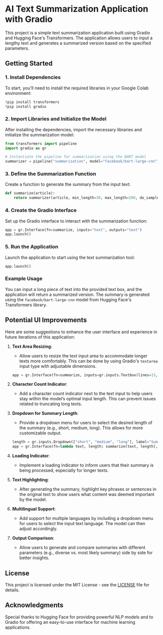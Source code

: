 
# AI Text Summarization Application with Gradio

This project is a simple text summarization application built using Gradio and Hugging Face's Transformers. The application allows users to input a lengthy text and generates a summarized version based on the specified parameters.

## Getting Started

### 1. Install Dependencies

To start, you'll need to install the required libraries in your Google Colab environment:

```bash
!pip install transformers
!pip install gradio
```

### 2. Import Libraries and Initialize the Model

After installing the dependencies, import the necessary libraries and initialize the summarization model:

```python
from transformers import pipeline
import gradio as gr

# Instantiate the pipeline for summarization using the BART model
summarizer = pipeline("summarization", model="facebook/bart-large-cnn")
```

### 3. Define the Summarization Function

Create a function to generate the summary from the input text:

```python
def summarize(article):
    return summarizer(article, min_length=30, max_length=200, do_sample=False)[0]["summary_text"]
```

### 4. Create the Gradio Interface

Set up the Gradio interface to interact with the summarization function:

```python
app = gr.Interface(fn=summarize, inputs="text", outputs="text")
app.launch()
```

### 5. Run the Application

Launch the application to start using the text summarization tool:

```python
app.launch()
```

### Example Usage

You can input a long piece of text into the provided text box, and the application will return a summarized version. The summary is generated using the `facebook/bart-large-cnn` model from Hugging Face's Transformers library.

## Potential UI Improvements

Here are some suggestions to enhance the user interface and experience in future iterations of this application:

1. **Text Area Resizing**:
   - Allow users to resize the text input area to accommodate longer texts more comfortably. This can be done by using Gradio's `textarea` input type with adjustable dimensions.

   ```python
   app = gr.Interface(fn=summarize, inputs=gr.inputs.Textbox(lines=15, placeholder="Enter your text here..."), outputs="text")
   ```

2. **Character Count Indicator**:
   - Add a character count indicator next to the text input to help users stay within the model’s optimal input length. This can prevent issues related to truncating long texts.

3. **Dropdown for Summary Length**:
   - Provide a dropdown menu for users to select the desired length of the summary (e.g., short, medium, long). This allows for more customizable output.

   ```python
   length = gr.inputs.Dropdown(["short", "medium", "long"], label="Summary Length")
   app = gr.Interface(fn=lambda text, length: summarize(text, length), inputs=["text", length], outputs="text")
   ```

4. **Loading Indicator**:
   - Implement a loading indicator to inform users that their summary is being processed, especially for longer texts.

5. **Text Highlighting**:
   - After generating the summary, highlight key phrases or sentences in the original text to show users what content was deemed important by the model.

6. **Multilingual Support**:
   - Add support for multiple languages by including a dropdown menu for users to select the input text language. The model can then adjust accordingly.

7. **Output Comparison**:
   - Allow users to generate and compare summaries with different parameters (e.g., diverse vs. most likely summary) side by side for better insights.

## License

This project is licensed under the MIT License - see the [LICENSE](LICENSE) file for details.

## Acknowledgments

Special thanks to Hugging Face for providing powerful NLP models and to Gradio for offering an easy-to-use interface for machine learning applications.
```
